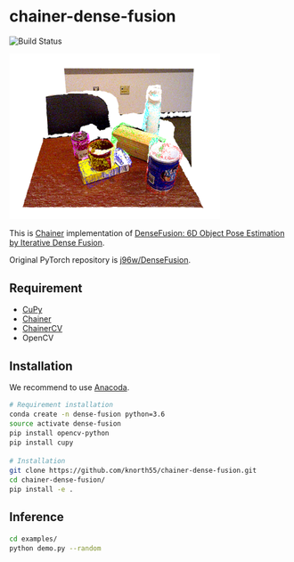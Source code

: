 chainer-dense-fusion
====================

![Build Status](https://travis-ci.com/knorth55/chainer-dense-fusion.svg?branch=master)

<img src="_static/example.png" width="75%" />

This is [Chainer](https://github.com/chainer/chainer) implementation of [DenseFusion: 6D Object Pose Estimation by Iterative Dense Fusion](https://arxiv.org/abs/1901.04780).

Original PyTorch repository is [j96w/DenseFusion](https://github.com/j96w/DenseFusion).

Requirement
-----------

- [CuPy](https://github.com/cupy/cupy)
- [Chainer](https://github.com/chainer/chainer)
- [ChainerCV](https://github.com/chainer/chainercv)
- OpenCV

Installation
------------

We recommend to use [Anacoda](https://anaconda.org/).

```bash
# Requirement installation
conda create -n dense-fusion python=3.6
source activate dense-fusion 
pip install opencv-python
pip install cupy

# Installation
git clone https://github.com/knorth55/chainer-dense-fusion.git
cd chainer-dense-fusion/
pip install -e .
```

Inference
---------

```bash
cd examples/
python demo.py --random
```
